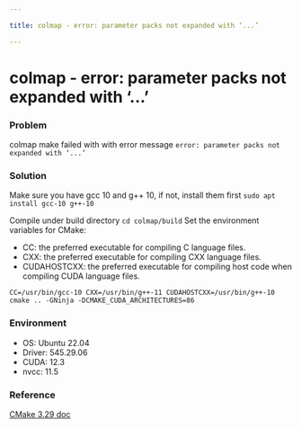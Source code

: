 ```yaml
---

title: colmap - error: parameter packs not expanded with ‘...’

---
```


# colmap - error: parameter packs not expanded with ‘...’

### Problem
colmap make failed with with error message `error: parameter packs not expanded with ‘...’`

### Solution
Make sure you have gcc 10 and g++ 10, if not, install them first `sudo apt install gcc-10 g++-10`

<!-- Change the priority
`sudo update-alternatives --install /usr/bin/gcc gcc /usr/bin/gcc-10 50`
`sudo update-alternatives --install /usr/bin/gcc gcc /usr/bin/gcc-11 40` -->

Compile under build directory `cd colmap/build`
Set the environment variables for CMake:
- CC: the preferred executable for compiling C language files.
- CXX: the preferred executable for compiling CXX language files.
- CUDAHOSTCXX: the preferred executable for compiling host code when compiling CUDA language files.

```
CC=/usr/bin/gcc-10 CXX=/usr/bin/g++-11 CUDAHOSTCXX=/usr/bin/g++-10 cmake .. -GNinja -DCMAKE_CUDA_ARCHITECTURES=86
```

### Environment
- OS: Ubuntu 22.04 
- Driver: 545.29.06 
- CUDA: 12.3
- nvcc: 11.5

### Reference
[CMake 3.29 doc](https://cmake.org/cmake/help/latest/envvar/CUDAHOSTCXX.html)